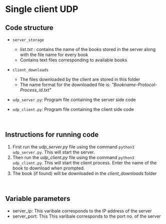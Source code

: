 # Single client UDP

## Code structure

* `server_storage`
    * *list.txt* : contains the name of the books stored in the server along with the file name for every book
    * Contains text files corresponding to available books

* `client_downloads`
    * The files downloaded by the client are stored in this folder 
    * The name  format for the downloaded file is: *"Bookname-Protocol-Process_id.txt"*

* `udp_server.py`: Program file containing the server side code
* `udp_client.py`: Program file containing the client side code

<br>

## Instructions for running code
1. First run the *udp_server.py* file using the command `python3 udp_server.py`. This will start the server.
2. Then run the *udp_client.py* file using the command `python3 udp_client.py`. This will start the client process. Enter the name of the book to download when prompted.
3. The book (if found) will be downloaded in the *client_downloads* folder

<br>

## Variable parameters
* server_ip: This varibale corresponds to the IP address of the server
* server_port: This This varibale corresponds to the port no. of the server



